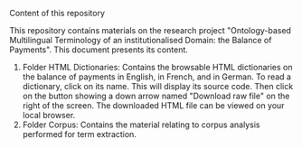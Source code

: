 Content of this repository

This repository contains materials on the research project "Ontology-based Multilingual Terminology of an institutionalised Domain: the Balance of Payments". This document presents its content.

1. Folder HTML Dictionaries:
Contains the  browsable HTML dictionaries on the balance of payments in English, in French, and in German. To read a dictionary, click on its name. This will display its source code. Then click on the button showing a down arrow named "Download raw file" on the right of the screen. The downloaded HTML file can be viewed on your local browser.
2. Folder Corpus:
Contains the material relating to corpus analysis performed for term extraction.
